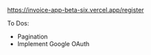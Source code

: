 https://invoice-app-beta-six.vercel.app/register

To Dos:

<ul>
  <li>Pagination</li>
  <li>Implement Google OAuth</li>
</ul>
